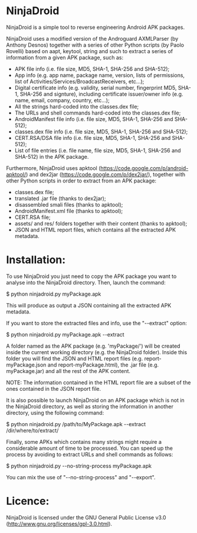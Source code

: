 NinjaDroid
==========

NinjaDroid is a simple tool to reverse engineering Android APK packages.

NinjaDroid uses a modified version of the Androguard AXMLParser (by Anthony Desnos) together with a series of other Python scripts (by Paolo Rovelli) based on aapt, keytool, string and such to extract a series of information from a given APK package, such as:

- APK file info (i.e. file size, MD5, SHA-1, SHA-256 and SHA-512);
- App info (e.g. app name, package name, version, lists of permissions, list of Activities/Services/BroadcastReceivers, etc...);
- Digital certificate info (e.g. validity, serial number, fingerprint MD5, SHA-1, SHA-256 and signture), including certificate issuer/owner info (e.g. name, email, company, country, etc...);
- All the strings hard-coded into the classes.dex file;
- The URLs and shell commands hard-coded into the classes.dex file;
- AndroidManifest file info (i.e. file size, MD5, SHA-1, SHA-256 and SHA-512);
- classes.dex file info (i.e. file size, MD5, SHA-1, SHA-256 and SHA-512);
- CERT.RSA/DSA file info (i.e. file size, MD5, SHA-1, SHA-256 and SHA-512);
- List of file entries (i.e. file name, file size, MD5, SHA-1, SHA-256 and SHA-512) in the APK package.

Furthermore, NinjaDroid uses apktool (https://code.google.com/p/android-apktool/) and dex2jar (https://code.google.com/p/dex2jar/), together with other Python scripts in order to extract from an APK package:

- classes.dex file;
- translated .jar file (thanks to dex2jar);
- disassembled smali files (thanks to apktool);
- AndroidManifest.xml file (thanks to apktool);
- CERT.RSA file;
- assets/ and res/ folders together with their content (thanks to apktool);
- JSON and HTML report files, which contains all the extracted APK metadata.


Installation:
=============
To use NinjaDroid you just need to copy the APK package you want to analyse into the NinjaDroid directory. Then, launch the command:

$ python ninjadroid.py myPackage.apk

This will produce as output a JSON containing all the extracted APK metadata.

If you want to store the extracted files and info, use the "--extract" option:

$ python ninjadroid.py myPackage.apk --extract

A folder named as the APK package (e.g. 'myPackage/') will be created inside the current working directory (e.g. the NinjaDroid folder). Inside this folder you will find the JSON and HTML report files (e.g. report-myPackage.json and report-myPackage.html), the .jar file (e.g. myPackage.jar) and all the rest of the APK content.

NOTE: The information contained in the HTML report file are a subset of the ones contained in the JSON report file.

It is also possible to launch NinjaDroid on an APK package which is not in the NinjaDroid directory, as well as storing the information in another directory, using the following command:

$ python ninjadroid.py /path/to/MyPackage.apk --extract /dir/where/to/extract/

Finally, some APKs which contains many strings might require a considerable amount of time to be processed. You can speed up the process by avoiding to extract URLs and shell commands as follows:

$ python ninjadroid.py --no-string-process myPackage.apk

You can mix the use of "--no-string-process" and "--export".


Licence:
========
NinjaDroid is licensed under the GNU General Public License v3.0 (http://www.gnu.org/licenses/gpl-3.0.html).
